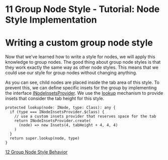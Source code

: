 <!--
 //////////////////////////////////////////////////////////////////////////////
 // @license
 // This file is part of yFiles for HTML 2.6.0.3.
 // Use is subject to license terms.
 //
 // Copyright (c) 2000-2024 by yWorks GmbH, Vor dem Kreuzberg 28,
 // 72070 Tuebingen, Germany. All rights reserved.
 //
 //////////////////////////////////////////////////////////////////////////////
-->
# 11 Group Node Style - Tutorial: Node Style Implementation

# Writing a custom group node style

Now that we’ve learned how to write a style for nodes, we will apply this knowledge to group nodes. The good thing about group node styles is that they work exactly the same way as other node styles. This means that we could use our style for group nodes without changing anything.

As you can see, child nodes are placed inside the tab area of this style. To prevent this, we can define specific insets for the group by implementing the interface [INodeInsetsProvider](https://docs.yworks.com/yfileshtml/#/api/INodeInsetsProvider). We use the [lookup](https://docs.yworks.com/yfileshtml/#/dguide/customizing_concepts_lookup) mechanism to provide insets that consider the tab height for this style.

```
protected lookup(node: INode, type: Class): any {
  if (type === INodeInsetsProvider.$class) {
    // use a custom insets provider that reserves space for the tab
    return INodeInsetsProvider.create(
      (node) => new Insets(4, tabHeight + 4, 4, 4)
    )
  }
  return super.lookup(node, type)
}
```

[12 Group Node Style Behavior](../../tutorial-style-implementation-node/12-group-node-style-behavior/)
